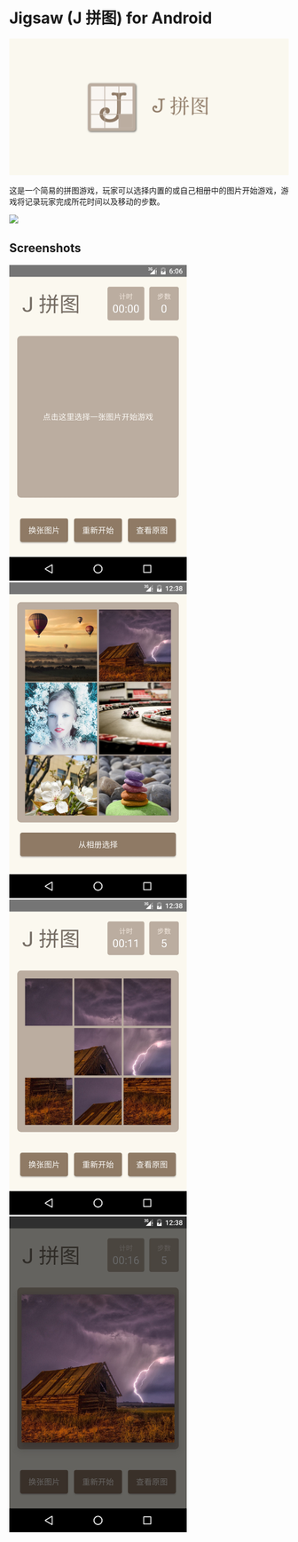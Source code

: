 # Jigsaw (J 拼图) for Android

<img src="./Images/Icons/1024x500 Play Store.png">

这是一个简易的拼图游戏，玩家可以选择内置的或自己相册中的图片开始游戏，游戏将记录玩家完成所花时间以及移动的步数。

<a href="https://play.google.com/store/apps/details?id=im.r_c.android.jigsaw" target="_blank"><img src="http://7xqspp.com1.z0.glb.clouddn.com/16-5-17/87299043.jpg"></a>

## Screenshots

<img src="./Images/Screenshots/Screenshot_20160516-180600.jpg" width="320">
<img src="./Images/Screenshots/Screenshot_20160517-003819.jpg" width="320">

<img src="./Images/Screenshots/Screenshot_20160517-003840.jpg" width="320">
<img src="./Images/Screenshots/Screenshot_20160517-003845.jpg" width="320">
